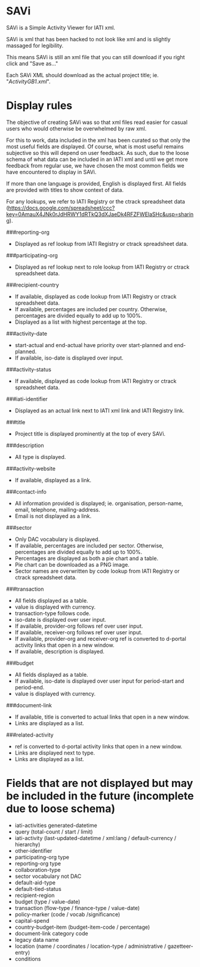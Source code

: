 SAVi
==========================================

SAVi is a Simple Activity Viewer for IATI xml.

SAVi is xml that has been hacked to not look like xml and is slightly massaged for legibility.

This means SAVi is still an xml file that you can still download if you right click and "Save as..."

Each SAVi XML should download as the actual project title; ie. "*ActivityGB1.xml*".



Display rules
==========================================

The objective of creating SAVi was so that xml files read easier for casual users who would otherwise be overwhelmed by raw xml.

For this to work, data included in the xml has been curated so that only the most useful fields are displayed. Of course, what is most useful remains subjective so this will depend on user feedback. As such, due to the loose schema of what data can be included in an IATI xml and until we get more feedback from regular use, we have chosen the most common fields we have encountered to display in SAVi.

If more than one language is provided, English is displayed first.
All fields are provided with titles to show context of data.

For any lookups, we refer to IATI Registry or the ctrack spreadsheet data (https://docs.google.com/spreadsheet/ccc?key=0AmauX4JNk0rJdHRWY1dRTkQ3dXJaeDk4RFZFWElaSHc&usp=sharing).


###reporting-org
- Displayed as ref lookup from IATI Registry or ctrack spreadsheet data.


###participating-org
- Displayed as ref lookup next to role lookup from IATI Registry or ctrack spreadsheet data.


###recipient-country
- If available, displayed as code lookup from IATI Registry or ctrack spreadsheet data.
- If available, percentages are included per country. Otherwise, percentages are divided equally to add up to 100%.
- Displayed as a list with highest percentage at the top.

###activity-date
- start-actual and end-actual have priority over start-planned and end-planned.
- If available, iso-date is displayed over input.

###activity-status
- If available, displayed as code lookup from IATI Registry or ctrack spreadsheet data.

###iati-identifier
- Displayed as an actual link next to IATI xml link and IATI Registry link.

###title
- Project title is displayed prominently at the top of every SAVi.

###description
- All type is displayed.

###activity-website
- If available, displayed as a link.

###contact-info
- All information provided is displayed; ie. organisation, person-name, email, telephone, mailing-address.
- Email is not displayed as a link.

###sector
- Only DAC vocabulary is displayed.
- If available, percentages are included per sector. Otherwise, percentages are divided equally to add up to 100%.
- Percentages are displayed as both a pie chart and a table.
- Pie chart can be downloaded as a PNG image.
- Sector names are overwritten by code lookup from IATI Registry or ctrack spreadsheet data.

###transaction
- All fields displayed as a table.
- value is displayed with currency.
- transaction-type follows code.
- iso-date is displayed over user input.
- If available, provider-org follows ref over user input.
- If available, receiver-org follows ref over user input.
- If available, provider-org and receiver-org ref is converted to d-portal activity links that open in a new window.
- If available, description is displayed.

###budget
- All fields displayed as a table.
- If available, iso-date is displayed over user input for period-start and period-end.
- value is displayed with currency.

###document-link
- If available, title is converted to actual links that open in a new window.
- Links are displayed as a list.

###related-activity
- ref is converted to d-portal activity links that open in a new window.
- Links are displayed next to type.
- Links are displayed as a list.


Fields that are not displayed but may be included in the future (incomplete due to loose schema)
==========================================

- iati-activities generated-datetime
- query (total-count / start / limit)
- iati-activity (last-updated-datetime / xml:lang / default-currency / hierarchy)
- other-identifier
- participating-org type
- reporting-org type
- collaboration-type
- sector vocabulary not DAC
- default-aid-type
- default-tied-status
- recipient-region
- budget (type / value-date)
- transaction (flow-type / finance-type / value-date)
- policy-marker (code / vocab /significance)
- capital-spend
- country-budget-item (budget-item-code / percentage)
- document-link category code
- legacy data name
- location (name / coordinates / location-type / administrative / gazetteer-entry)
- conditions
